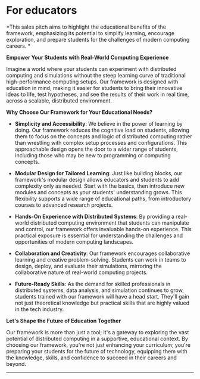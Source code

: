 
# For educators

*This sales pitch aims to highlight the educational benefits of the framework, emphasizing its potential to simplify learning, encourage exploration, and prepare students for the challenges of modern computing careers.
*

**Empower Your Students with Real-World Computing Experience**

Imagine a world where your students can experiment with distributed computing and simulations without the steep learning curve of traditional high-performance computing setups. Our framework is designed with education in mind, making it easier for students to bring their innovative ideas to life, test hypotheses, and see the results of their work in real time, across a scalable, distributed environment.

**Why Choose Our Framework for Your Educational Needs?**

- **Simplicity and Accessibility**: We believe in the power of learning by doing. Our framework reduces the cognitive load on students, allowing them to focus on the concepts and logic of distributed computing rather than wrestling with complex setup processes and configurations. This approachable design opens the door to a wider range of students, including those who may be new to programming or computing concepts.

- **Modular Design for Tailored Learning**: Just like building blocks, our framework's modular design allows educators and students to add complexity only as needed. Start with the basics, then introduce new modules and concepts as your students' understanding grows. This flexibility supports a wide range of educational paths, from introductory courses to advanced research projects.

- **Hands-On Experience with Distributed Systems**: By providing a real-world distributed computing environment that students can manipulate and control, our framework offers invaluable hands-on experience. This practical exposure is essential for understanding the challenges and opportunities of modern computing landscapes.

- **Collaboration and Creativity**: Our framework encourages collaborative learning and creative problem-solving. Students can work in teams to design, deploy, and evaluate their simulations, mirroring the collaborative nature of real-world computing projects.

- **Future-Ready Skills**: As the demand for skilled professionals in distributed systems, data analysis, and simulation continues to grow, students trained with our framework will have a head start. They'll gain not just theoretical knowledge but practical skills that are highly valued in the tech industry.

**Let's Shape the Future of Education Together**

Our framework is more than just a tool; it's a gateway to exploring the vast potential of distributed computing in a supportive, educational context. By choosing our framework, you're not just enhancing your curriculum; you're preparing your students for the future of technology, equipping them with the knowledge, skills, and confidence to succeed in their careers and beyond.

---

